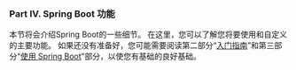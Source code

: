 ### Part IV. Spring Boot 功能
本节将会介绍Spring Boot的一些细节。 在这里，您可以了解您将要使用和自定义的主要功能。 如果还没有准备好，您可能需要阅读第二部分“[入门指南](http://blog.geekidentity.com/spring/spring_boot_translation/#Part-II-入门指南)”和第三部分“[使用 Spring Boot](http://blog.geekidentity.com/spring/spring_boot_translation/#Part-III-使用-Spring-Boot)”部分，以使您有基础的良好基础。